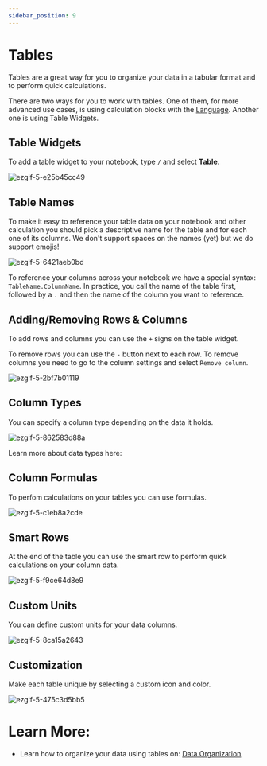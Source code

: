 ```yaml
---
sidebar_position: 9
---
```


# Tables

Tables are a great way for you to organize your data in a tabular format and to perform quick calculations.

There are two ways for you to work with tables. One of them, for more advanced use cases, is using calculation blocks with the [Language](/docs/language/data-organization/tables). Another one is using Table Widgets.

## Table Widgets

To add a table widget to your notebook, type `/` and select **Table**.

![ezgif-5-e25b45cc49](https://user-images.githubusercontent.com/12210180/181019587-1fb8879f-0fa5-4fe1-b66f-0b6f2516198a.gif)

## Table Names

To make it easy to reference your table data on your notebook and other calculation you should pick a descriptive name for the table and for each one of its columns. We don't support spaces on the names (yet) but we do support emojis!

![ezgif-5-6421aeb0bd](https://user-images.githubusercontent.com/12210180/181020437-e0d9ea9e-fe78-4ff0-b8a0-207ca44e32c9.gif)

To reference your columns across your notebook we have a special syntax: `TableName.ColumnName`. In practice, you call the name of the table first, followed by a `.` and then the name of the column you want to reference.


## Adding/Removing Rows & Columns

To add rows and columns you can use the `+` signs on the table widget.

To remove rows you can use the `-` button next to each row. To remove columns you need to go to the column settings and select `Remove column`.

![ezgif-5-2bf7b01119](https://user-images.githubusercontent.com/12210180/181021285-b867b6c8-c779-40f7-8b25-569b904a7670.gif)


## Column Types
You can specify a column type depending on the data it holds.

![ezgif-5-862583d88a](https://user-images.githubusercontent.com/12210180/181021973-e7b9ea8b-90c7-496c-a73c-f9a02af09bbf.gif)

Learn more about data types here:

## Column Formulas
To perfom calculations on your tables you can use formulas.

![ezgif-5-c1eb8a2cde](https://user-images.githubusercontent.com/12210180/181024074-ed35e72c-0ae8-43a4-9f37-62f0dea0fca8.gif)

## Smart Rows

At the end of the table you can use the smart row to perform quick calculations on your column data.

![ezgif-5-f9ce64d8e9](https://user-images.githubusercontent.com/12210180/181024905-2d9dfa59-57e2-42bf-9eda-d31ef3855af7.gif)


## Custom Units

You can define custom units for your data columns.

![ezgif-5-8ca15a2643](https://user-images.githubusercontent.com/12210180/181025348-25bbb1c8-89c3-4095-bbcc-f74c8c871714.gif)

## Customization

Make each table unique by selecting a custom icon and color.

![ezgif-5-475c3d5bb5](https://user-images.githubusercontent.com/12210180/181023290-9bc93b88-a2bf-4e9c-967e-f8e9d64cabec.gif)


# Learn More:

- Learn how to organize your data using tables on: [Data Organization](/docs/language/data-organization/tables)
